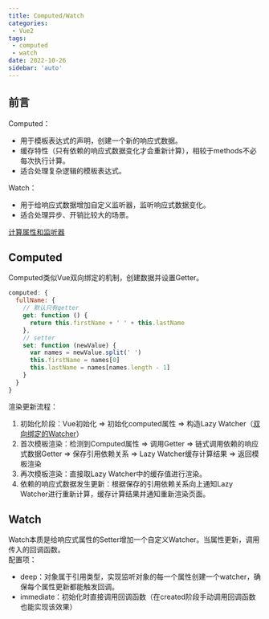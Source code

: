 ```yaml
---
title: Computed/Watch
categories:
 - Vue2
tags:
 - computed
 - watch
date: 2022-10-26
sidebar: 'auto'
---
```

## 前言
Computed：
* 用于模板表达式的声明，创建一个新的响应式数据。
* 缓存特性（只有依赖的响应式数据变化才会重新计算），相较于methods不必每次执行计算。
* 适合处理复杂逻辑的模板表达式。

Watch：
* 用于给响应式数据增加自定义监听器，监听响应式数据变化。
* 适合处理异步、开销比较大的场景。

[计算属性和监听器](https://v2.cn.vuejs.org/v2/guide/computed.html)

## Computed
Computed类似Vue双向绑定的机制，创建数据并设置Getter。
```js
computed: {
  fullName: {
    // 默认只有getter
    get: function () {
      return this.firstName + ' ' + this.lastName
    },
    // setter
    set: function (newValue) {
      var names = newValue.split(' ')
      this.firstName = names[0]
      this.lastName = names[names.length - 1]
    }
  }
}
```
渲染更新流程：
1. 初始化阶段：Vue初始化 => 初始化computed属性 => 构造Lazy Watcher（[双向绑定的Watcher](./two-way-data-binding.md)）
2. 首次模板渲染：检测到Computed属性 => 调用Getter => 链式调用依赖的响应式数据Getter => 保存引用依赖关系 => Lazy Watcher缓存计算结果 => 返回模板渲染
3. 再次模板渲染：直接取Lazy Watcher中的缓存值进行渲染。
4. 依赖的响应式数据发生更新：根据保存的引用依赖关系向上通知Lazy Watcher进行重新计算，缓存计算结果并通知重新渲染页面。

## Watch
Watch本质是给响应式属性的Setter增加一个自定义Watcher。当属性更新，调用传入的回调函数。<br/>
配置项：
* deep：对象属于引用类型，实现监听对象的每一个属性创建一个watcher，确保每个属性更新都能触发回调。
* immediate：初始化时直接调用回调函数（在created阶段手动调用回调函数也能实现该效果）
